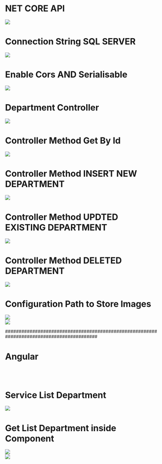 # NET CORE API 


<img src ="API -Back End.png" /> <br />

# Connection String SQL SERVER

<img src ="ConnectionString	.png" /> <br />

# Enable Cors AND Serialisable
<img src ="Enable Cors AND Serialisable.png" /> <br />

# Department Controller
<img src ="Controller Department.png" /> <br />

# Controller Method Get By Id
<img src ="Get By Id Department.png" /> <br />

# Controller Method INSERT NEW DEPARTMENT
<img src ="Post Department.png" /> <br />

# Controller Method UPDTED EXISTING DEPARTMENT

<img src ="Put Department.png" /> <br />

# Controller Method DELETED  DEPARTMENT

<img src ="Delete Department.png" /> <br />


# Configuration Path to Store Images

<img src ="Configuration Path Files to Store.png" /> <br />
<img src ="SaveFile.png" /> <br />

##########################################################################################

# Angular

<br />
<br />

# Service List Department
<img src ="Service - List Department.png" /> <br />

# Get List Department inside Component
<img src ="getListDepartment.png" /> <br />
<img src ="getListDepartment - HTML.png" /> <br />
